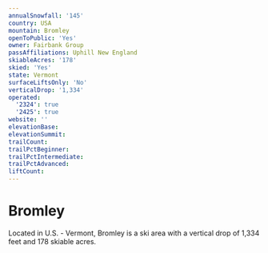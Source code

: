 ```yaml
---
annualSnowfall: '145'
country: USA
mountain: Bromley
openToPublic: 'Yes'
owner: Fairbank Group
passAffiliations: Uphill New England
skiableAcres: '178'
skied: 'Yes'
state: Vermont
surfaceLiftsOnly: 'No'
verticalDrop: '1,334'
operated:
  '2324': true
  '2425': true
website: ''
elevationBase:
elevationSummit:
trailCount:
trailPctBeginner:
trailPctIntermediate:
trailPctAdvanced:
liftCount:
---
```



# Bromley

Located in U.S. - Vermont, Bromley is a ski area with a vertical drop of 1,334 feet and 178 skiable acres.
